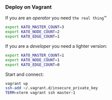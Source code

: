 ### Deploy on Vagrant

If you are an *operator* you need `the real thing`&trade;
```bash
export KATO_MASTER_COUNT=3
export KATO_NODE_COUNT=2
export KATO_EDGE_COUNT=1
```

If you are a *developer* you need a lighter version:
```bash
export KATO_MASTER_COUNT=1
export KATO_NODE_COUNT=1
export KATO_EDGE_COUNT=0
```

Start and connect:
```bash
vagrant up
ssh-add ~/.vagrant.d/insecure_private_key
TERM=xterm vagrant ssh master-1
```
